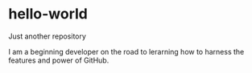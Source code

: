# hello-world
Just another repository

I am a beginning developer on the road to lerarning how to harness the features and power of GitHub.
